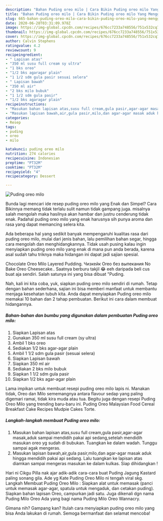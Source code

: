 ```yaml
---
description: "Bahan Puding oreo milo | Cara Bikin Puding oreo milo Yang Menggugah Selera"
title: "Bahan Puding oreo milo | Cara Bikin Puding oreo milo Yang Menggugah Selera"
slug: 665-bahan-puding-oreo-milo-cara-bikin-puding-oreo-milo-yang-menggugah-selera
date: 2020-06-28T03:31:09.978Z
image: https://img-global.cpcdn.com/recipes/676cc7233a748556/751x532cq70/puding-oreo-milo-foto-resep-utama.jpg
thumbnail: https://img-global.cpcdn.com/recipes/676cc7233a748556/751x532cq70/puding-oreo-milo-foto-resep-utama.jpg
cover: https://img-global.cpcdn.com/recipes/676cc7233a748556/751x532cq70/puding-oreo-milo-foto-resep-utama.jpg
author: Calvin Stephens
ratingvalue: 4.2
reviewcount: 9
recipeingredient:
- " Lapisan atas"
- "350 ml susu full cream sy ultra"
- "1 bks oreo"
- "1/2 bks agaragar plain"
- "1 1/2 sdm gula pasir sesuai selera"
- " Lapisan bawah"
- "350 ml air"
- "2 bks milo bubuk"
- "1 1/2 sdm gula pasir"
- "1/2 bks agaragar plain"
recipeinstructions:
- "Masukan bahan lapisan atas,susu full cream,gula pasir,agar-agar masak,aduk sampai mendidih pakai api sedang,setelah mendidih masukan oreo yg sudah di bubukan. Tuangkan ke dalam wadah. Tunggu sampai agak mengeras."
- "Masukan lapisan bawah,air,gula pasir,milo,dan agar-agar masak aduk hingga mendidih pakai api sedang. Lalu tuangkan ke lapisan atas diamkan sampai mengeras masukan ke dalam kulkas. Siap dihidangkan !"
categories:
- Resep
tags:
- puding
- oreo
- milo

katakunci: puding oreo milo 
nutrition: 274 calories
recipecuisine: Indonesian
preptime: "PT32M"
cooktime: "PT32M"
recipeyield: "4"
recipecategory: Dessert

---
```



![Puding oreo milo](https://img-global.cpcdn.com/recipes/676cc7233a748556/751x532cq70/puding-oreo-milo-foto-resep-utama.jpg)

Bunda lagi mencari ide resep puding oreo milo yang Enak dan Simpel? Cara Bikinnya memang tidak terlalu sulit namun tidak gampang juga. misalnya salah mengolah maka hasilnya akan hambar dan justru cenderung tidak enak. Padahal puding oreo milo yang enak harusnya sih punya aroma dan rasa yang dapat memancing selera kita.

Ada beberapa hal yang sedikit banyak mempengaruhi kualitas rasa dari puding oreo milo, mulai dari jenis bahan, lalu pemilihan bahan segar, hingga cara mengolah dan menghidangkannya. Tidak usah pusing kalau ingin menyiapkan puding oreo milo yang enak di mana pun anda berada, karena asal sudah tahu triknya maka hidangan ini dapat jadi sajian spesial.

Chocolate Oreo Milo Layered Pudding. Чизкейк Oreo без выпекания No Bake Oreo Cheesecake.. Saatnya berburu takjil 😂 eeh daripada beli cus buat aja sendiri. Salah satunya ini yang bisa dibuat &#34;Puding.


Nah, kali ini kita coba, yuk, siapkan puding oreo milo sendiri di rumah. Tetap dengan bahan sederhana, sajian ini bisa memberi manfaat untuk membantu menjaga kesehatan tubuh kita. Anda dapat menyiapkan Puding oreo milo memakai 10 bahan dan 2 tahap pembuatan. Berikut ini cara dalam membuat hidangannya.

<!--inarticleads1-->

##### Bahan-bahan dan bumbu yang digunakan dalam pembuatan Puding oreo milo:

1. Siapkan  Lapisan atas
1. Gunakan 350 ml susu full cream (sy ultra)
1. Ambil 1 bks oreo
1. Sediakan 1/2 bks agar-agar plain
1. Ambil 1 1/2 sdm gula pasir (sesuai selera)
1. Siapkan  Lapisan bawah
1. Siapkan 350 ml air
1. Sediakan 2 bks milo bubuk
1. Siapkan 1 1/2 sdm gula pasir
1. Siapkan 1/2 bks agar-agar plain


Lama impikan untuk membuat resepi puding oreo milo lapis ni. Manakan tidak, Oreo dan Milo sememangnya antara flavour sedap yang paling digemari ramai, tidak kira muda atau tua. Begitu juga dengan resepi Puding Oreo Milo yang trending baru-baru ini. Puding Oreo Malaysian Food Cereal Breakfast Cake Recipes Mudpie Cakes Torte. 

<!--inarticleads2-->

##### Langkah-langkah membuat Puding oreo milo:

1. Masukan bahan lapisan atas,susu full cream,gula pasir,agar-agar masak,aduk sampai mendidih pakai api sedang,setelah mendidih masukan oreo yg sudah di bubukan. Tuangkan ke dalam wadah. Tunggu sampai agak mengeras.
1. Masukan lapisan bawah,air,gula pasir,milo,dan agar-agar masak aduk hingga mendidih pakai api sedang. Lalu tuangkan ke lapisan atas diamkan sampai mengeras masukan ke dalam kulkas. Siap dihidangkan !


Hari ni Cikgu Pilla nak ajar adik-adik cara-cara buat Puding Jagung Kastard paling sonang gila. Ade yg Kate Puding Oreo Milo ni tengah viral skg. Langkah Membuat Puding Oreo Milo : Siapkan alat untuk memasak (panci untuk memasak agar-agar, spatula untuk mengaduk, dan cetakan puding). Siapkan bahan lapisan Oreo, campurkan jadi satu. Juga dikenali dgn nama Puding Milo Oreo Ada yang bagi nama Puding Milo Oreo Wannacry. 

Gimana nih? Gampang kan? Itulah cara menyiapkan puding oreo milo yang bisa Anda lakukan di rumah. Semoga bermanfaat dan selamat mencoba!
